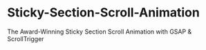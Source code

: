 # Sticky-Section-Scroll-Animation
The Award-Winning Sticky Section Scroll Animation with GSAP &amp; ScrollTrigger
